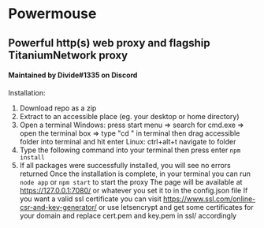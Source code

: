 # Powermouse
## Powerful http(s) web proxy and flagship TitaniumNetwork proxy
#### Maintained by Divide#1335 on Discord
Installation:
1. Download repo as a zip
2. Extract to an accessible place (eg. your desktop or home directory)
3. Open a terminal
Windows: press start menu => search for cmd.exe => open the terminal box => type "cd " in terminal then drag accessible folder into terminal and hit enter
Linux: ctrl+alt+t navigate to folder
4. Type the following command into your terminal then press enter `npm install`
5. If all packages were successfully installed, you will see no errors returned
Once the installation is complete, in your terminal you can run `node app` or `npm start` to start the proxy
The page will be available at https://127.0.0.1:7080/ or whatever you set it to in the config.json file
If you want a valid ssl certificate you can visit https://www.ssl.com/online-csr-and-key-generator/ or use letsencrypt and get some certificates for your domain and replace cert.pem and key.pem in ssl/ accordingly
